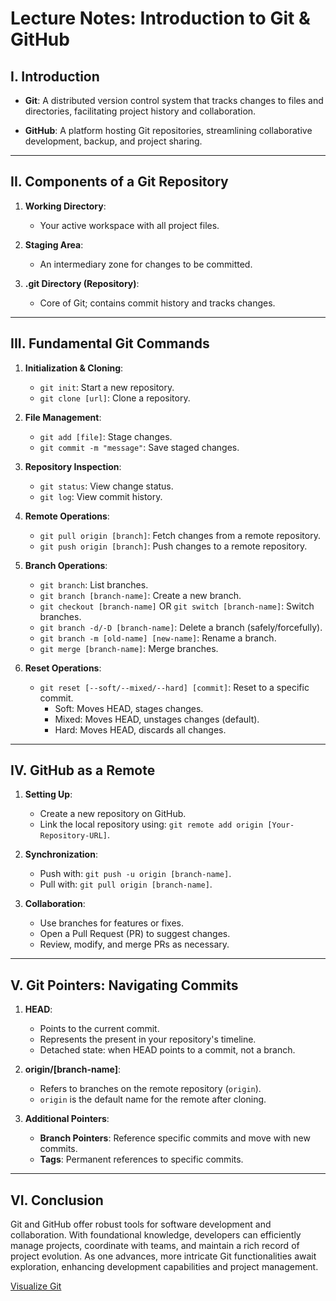 # Lecture Notes: Introduction to Git & GitHub

## I. Introduction

- **Git**: A distributed version control system that tracks changes to files and directories, facilitating project history and collaboration.

- **GitHub**: A platform hosting Git repositories, streamlining collaborative development, backup, and project sharing.

---

## II. Components of a Git Repository

1. **Working Directory**: 
   - Your active workspace with all project files.

2. **Staging Area**: 
   - An intermediary zone for changes to be committed.

3. **.git Directory (Repository)**: 
   - Core of Git; contains commit history and tracks changes.

---

## III. Fundamental Git Commands

1. **Initialization & Cloning**:
   - `git init`: Start a new repository.
   - `git clone [url]`: Clone a repository.

2. **File Management**:
   - `git add [file]`: Stage changes.
   - `git commit -m "message"`: Save staged changes.

3. **Repository Inspection**:
   - `git status`: View change status.
   - `git log`: View commit history.

4. **Remote Operations**:
   - `git pull origin [branch]`: Fetch changes from a remote repository.
   - `git push origin [branch]`: Push changes to a remote repository.

5. **Branch Operations**:
   - `git branch`: List branches.
   - `git branch [branch-name]`: Create a new branch.
   - `git checkout [branch-name]` OR `git switch [branch-name]`: Switch branches.
   - `git branch -d/-D [branch-name]`: Delete a branch (safely/forcefully).
   - `git branch -m [old-name] [new-name]`: Rename a branch.
   - `git merge [branch-name]`: Merge branches.

6. **Reset Operations**:
   - `git reset [--soft/--mixed/--hard] [commit]`: Reset to a specific commit. 
     - Soft: Moves HEAD, stages changes.
     - Mixed: Moves HEAD, unstages changes (default).
     - Hard: Moves HEAD, discards all changes.

---

## IV. GitHub as a Remote

1. **Setting Up**:
   - Create a new repository on GitHub.
   - Link the local repository using: `git remote add origin [Your-Repository-URL]`.

2. **Synchronization**:
   - Push with: `git push -u origin [branch-name]`.
   - Pull with: `git pull origin [branch-name]`.

3. **Collaboration**:
   - Use branches for features or fixes.
   - Open a Pull Request (PR) to suggest changes.
   - Review, modify, and merge PRs as necessary.

---

## V. Git Pointers: Navigating Commits

1. **HEAD**: 
   - Points to the current commit.
   - Represents the present in your repository's timeline.
   - Detached state: when HEAD points to a commit, not a branch.

2. **origin/[branch-name]**:
   - Refers to branches on the remote repository (`origin`).
   - `origin` is the default name for the remote after cloning.

3. **Additional Pointers**:
   - **Branch Pointers**: Reference specific commits and move with new commits.
   - **Tags**: Permanent references to specific commits.

---

## VI. Conclusion

Git and GitHub offer robust tools for software development and collaboration. With foundational knowledge, developers can efficiently manage projects, coordinate with teams, and maintain a rich record of project evolution. As one advances, more intricate Git functionalities await exploration, enhancing development capabilities and project management.

[Visualize Git](https://git-school.github.io/visualizing-git)

